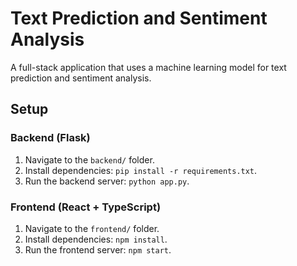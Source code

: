 # Text Prediction and Sentiment Analysis

A full-stack application that uses a machine learning model for text prediction and sentiment analysis.

## Setup

### Backend (Flask)
1. Navigate to the `backend/` folder.
2. Install dependencies: `pip install -r requirements.txt`.
3. Run the backend server: `python app.py`.

### Frontend (React + TypeScript)
1. Navigate to the `frontend/` folder.
2. Install dependencies: `npm install`.
3. Run the frontend server: `npm start`.
